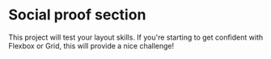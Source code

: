 # Social proof section

This project will test your layout skills. If you're starting to get confident with Flexbox or Grid, this will provide a nice challenge!
